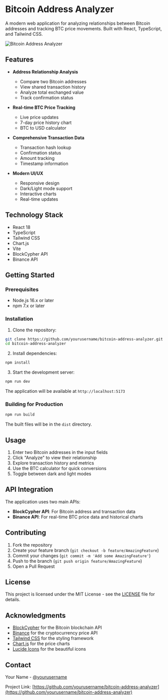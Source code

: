 # Bitcoin Address Analyzer

A modern web application for analyzing relationships between Bitcoin addresses and tracking BTC price movements. Built with React, TypeScript, and Tailwind CSS.

![Bitcoin Address Analyzer](https://images.unsplash.com/photo-1518546305927-5a555bb7020d?auto=format&fit=crop&q=80&w=1200&h=400)

## Features

- **Address Relationship Analysis**
  - Compare two Bitcoin addresses
  - View shared transaction history
  - Analyze total exchanged value
  - Track confirmation status

- **Real-time BTC Price Tracking**
  - Live price updates
  - 7-day price history chart
  - BTC to USD calculator

- **Comprehensive Transaction Data**
  - Transaction hash lookup
  - Confirmation status
  - Amount tracking
  - Timestamp information

- **Modern UI/UX**
  - Responsive design
  - Dark/Light mode support
  - Interactive charts
  - Real-time updates

## Technology Stack

- React 18
- TypeScript
- Tailwind CSS
- Chart.js
- Vite
- BlockCypher API
- Binance API

## Getting Started

### Prerequisites

- Node.js 16.x or later
- npm 7.x or later

### Installation

1. Clone the repository:
```bash
git clone https://github.com/yourusername/bitcoin-address-analyzer.git
cd bitcoin-address-analyzer
```

2. Install dependencies:
```bash
npm install
```

3. Start the development server:
```bash
npm run dev
```

The application will be available at `http://localhost:5173`

### Building for Production

```bash
npm run build
```

The built files will be in the `dist` directory.

## Usage

1. Enter two Bitcoin addresses in the input fields
2. Click "Analyze" to view their relationship
3. Explore transaction history and metrics
4. Use the BTC calculator for quick conversions
5. Toggle between dark and light modes

## API Integration

The application uses two main APIs:

- **BlockCypher API**: For Bitcoin address and transaction data
- **Binance API**: For real-time BTC price data and historical charts

## Contributing

1. Fork the repository
2. Create your feature branch (`git checkout -b feature/AmazingFeature`)
3. Commit your changes (`git commit -m 'Add some AmazingFeature'`)
4. Push to the branch (`git push origin feature/AmazingFeature`)
5. Open a Pull Request

## License

This project is licensed under the MIT License - see the [LICENSE](LICENSE) file for details.

## Acknowledgments

- [BlockCypher](https://www.blockcypher.com/) for the Bitcoin blockchain API
- [Binance](https://www.binance.com/) for the cryptocurrency price API
- [Tailwind CSS](https://tailwindcss.com/) for the styling framework
- [Chart.js](https://www.chartjs.org/) for the price charts
- [Lucide Icons](https://lucide.dev/) for the beautiful icons

## Contact

Your Name - [@yourusername](https://twitter.com/yourusername)

Project Link: [https://github.com/yourusername/bitcoin-address-analyzer](https://github.com/yourusername/bitcoin-address-analyzer)